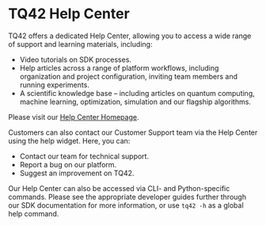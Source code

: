# TQ42 Help Center 
 
TQ42 offers a dedicated Help Center, allowing you to access a wide range of support and learning materials, including: 
 
- Video tutorials on SDK processes. 
- Help articles across a range of platform workflows, including organization and project configuration, inviting team members and running experiments. 
- A scientific knowledge base – including articles on quantum computing, machine learning, optimization, simulation and our flagship algorithms. 
 
Please visit our [Help Center Homepage](https://help.terraquantum.io/). 
 
Customers can also contact our Customer Support team via the Help Center using the help widget. Here, you can: 
 
- Contact our team for technical support. 
- Report a bug on our platform.
- Suggest an improvement on TQ42. 
 
Our Help Center can also be accessed via CLI- and Python-specific commands. Please see the appropriate developer guides further through our SDK documentation for more information, or use `tq42 -h` as a global help command. 